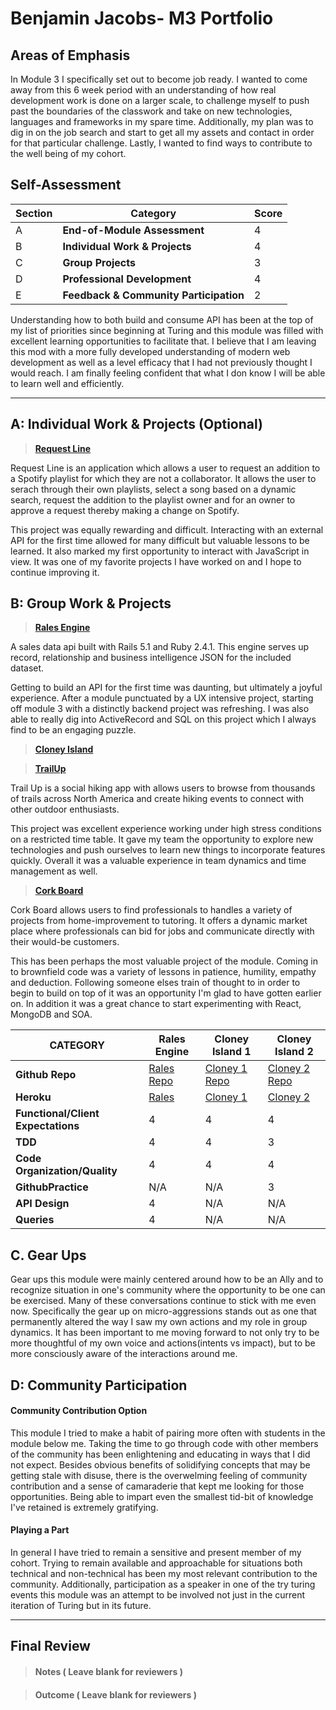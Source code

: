 # Benjamin Jacobs- M3 Portfolio

## Areas of Emphasis

In Module 3 I specifically set out to become job ready. I wanted to come away from this 6 week period with an understanding of how real development work is done on a larger scale, to challenge myself to push past the boundaries of the classwork and take on new technologies, languages and frameworks in my spare time. Additionally, my plan was to dig in on the job search and start to get all my assets and contact in order for that particular challenge. Lastly, I wanted to find ways to contribute to the well being of my cohort.

## Self-Assessment

| Section | Category | Score |
| --- | ----- | --- |
| A | **End-of-Module Assessment** | 4 |
| B | **Individual Work & Projects** | 4 |
| C | **Group Projects** | 3 |
| D | **Professional Development** | 4 |
| E | **Feedback & Community Participation** | 2 |

Understanding how to both build and consume API has been at the top of my list of priorities since beginning at Turing and this module was filled with excellent learning opportunities to facilitate that. I believe that I am leaving this mod with a more fully developed understanding of modern web development as well as a level efficacy that I had not previously thought I would reach. I am finally feeling confident that what I don know I will be able to learn well and efficiently.

-----------------------

## A: Individual Work & Projects (Optional)

> **[Request Line](https://github.com/Benjaminpjacobs/request-line)**

Request Line is an application which allows a user to request an addition to a Spotify playlist for which they are not a collaborator. It allows the user to serach through their own playlists, select a song based on a dynamic search, request the addition to the playlist owner and for an owner to approve a request thereby making a change on Spotify.

This project was equally rewarding and difficult. Interacting with an external API for the first time allowed for many difficult but valuable lessons to be learned. It also marked my first opportunity to interact with JavaScript in view. It was one of my favorite projects I have worked on and I hope to continue improving it.


## B: Group Work & Projects

> **[Rales Engine](https://github.com/Benjaminpjacobs/rails-engine)** 

A sales data api built with Rails 5.1 and Ruby 2.4.1. This engine serves up record, relationship and business intelligence     JSON for the included dataset.

Getting to build an API for the first time was daunting, but ultimately a joyful experience. After a module punctuated by a UX intensive project, starting off module 3 with a distinctly backend project was refreshing. I was also able to really dig into ActiveRecord and SQL on this project which I always find to be an engaging puzzle.

> **[Cloney Island](http://backend.turing.io/module3/projects/cloney_island/cloney_island)**

> **[TrailUp](https://github.com/Benjaminpjacobs/trail-up)**

Trail Up is a social hiking app with allows users to browse from thousands of trails across North America and create hiking events to connect with other outdoor enthusiasts.

This project was excellent experience working under high stress conditions on a restricted time table. It gave my team the opportunity to explore new technologies and push ourselves to learn new things to incorporate features quickly. Overall it was a valuable experience in team dynamics and time management as well.

> **[Cork Board](https://github.com/Benjaminpjacobs/corkboard)** 

Cork Board allows users to find professionals to handles a variety of projects from home-improvement to tutoring. It offers a dynamic market place where professionals can bid for jobs and communicate directly with their would-be customers.

This has been perhaps the most valuable project of the module. Coming in to brownfield code was a variety of lessons in patience, humility, empathy and deduction. Following someone elses train of thought to in order to begin to build on top of it was an opportunity I'm glad to have gotten earlier on. In addition it was a great chance to start experimenting with React, MongoDB and SOA.

| CATEGORY | Rales Engine | Cloney Island 1 | Cloney Island 2 |
| --- | --- | --- | --- |
| **Github Repo** | [Rales Repo](https://github.com/Benjaminpjacobs/rails-engine) | [Cloney 1 Repo](https://github.com/Benjaminpjacobs/trail-up) | [Cloney 2 Repo](https://github.com/Benjaminpjacobs/corkboard) |
| **Heroku** | [Rales](https://sales-engine-api.herokuapp.com/apidocs/index.html) | [Cloney 1](https://trail-up.herokuapp.com/) | [Cloney 2](https://corkboard-services.herokuapp.com/) |
| **Functional/Client Expectations** | 4 | 4 | 4 |
| **TDD** | 4 | 4 | 3 |
| **Code Organization/Quality** | 4 | 4 | 4 |
| **GithubPractice** | N/A | N/A | 3 |
| **API Design** | 4 | N/A | N/A |
| **Queries** | 4 | N/A | N/A |

## C. **Gear Ups**

Gear ups this module were mainly centered around how to be an Ally and to recognize situation in one's community where the opportunity to be one can be exercised. Many of these conversations continue to stick with me even now. Specifically the gear up on micro-aggressions stands out as one that permanently altered the way I saw my own actions and my role in group dynamics. It has been important to me moving forward to not only try to be more thoughtful of my own voice and actions(intents vs impact), but to be more consciously aware of the interactions around me. 

## D: Community Participation

#### **Community Contribution Option**

This module I tried to make a habit of pairing more often with students in the module below me. Taking the time to go through code with other members of the community has been enlightening and educating in ways that I did not expect. Besides obvious benefits of solidifying concepts that may be getting stale with disuse, there is the overwelming feeling of community contribution and a sense of camaraderie that kept me looking for those opportunities. Being able to impart even the smallest tid-bit of knowledge I've retained is extremely gratifying.

#### **Playing a Part**

In general I have tried to remain a sensitive and present member of my cohort. Trying to remain available and approachable for situations both technical and non-technical has been my most relevant contribution to the community. Additionally, participation as a speaker in one of the try turing events this module was an attempt to be involved not just in the current iteration of Turing but in its future.

------------------

## Final Review

> #### Notes ( Leave blank for reviewers )

> #### Outcome ( Leave blank for reviewers )
